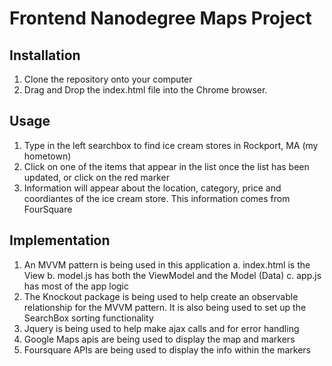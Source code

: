 Frontend Nanodegree Maps Project
===============================

Installation
------------

1.	Clone the repository onto your computer 
2.	Drag and Drop the index.html file into the Chrome browser. 

Usage
-----
1.	Type in the left searchbox to find ice cream stores in Rockport, MA (my hometown)
2.	Click on one of the items that appear in the list once the list has been updated, or click on the red marker
3.	Information will appear about the location, category, price and coordiantes of the ice cream store. This information comes from FourSquare

Implementation
--------------
1.	An MVVM pattern is being used in this application
	a.	index.html is the View
	b.	model.js has both the ViewModel and the Model (Data)
	c.	app.js has most of the app logic
2.	The Knockout package is being used to help create an observable relationship for the MVVM pattern. It is also being used to set up the SearchBox sorting functionality
3.	Jquery is being used to help make ajax calls and for error handling
4.	Google Maps apis are being used to display the map and markers
5.	Foursquare APIs are being used to display the info within the markers 


